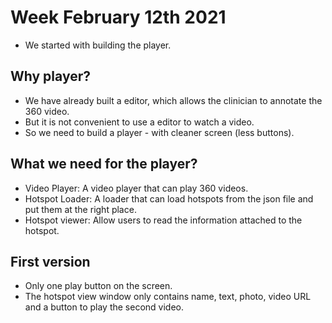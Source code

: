 # Week February 12th 2021
- We started with building the player.

## Why player?
- We have already built a editor, which allows the clinician to annotate the 360 video.
- But it is not convenient to use a editor to watch a video.
- So we need to build a player - with cleaner screen (less buttons).

## What we need for the player?
- Video Player: A video player that can play 360 videos.
- Hotspot Loader: A loader that can load hotspots from the json file and put them at the right place.
- Hotspot viewer: Allow users to read the information attached to the hotspot.

## First version 
- Only one play button on the screen.
- The hotspot view window only contains name, text, photo, video URL and a button to play the second video.
